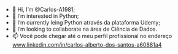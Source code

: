 - 👋 Hi, I’m @Carlos-A1981;
- 👀 I’m interested in  Python;  
- 🌱 I’m currently leing Python através da plataforma Udemy;  
- 💞️ I’m looking to collaborate  na área de Ciência de Dados.
- 📫 Você pode chegar até o meu perfil profissional no endereço www.linkedin.com/in/carlos-alberto-dos-santos-a60881a4
  


<!---
Carlos-A1981/Carlos-A1981 is a ✨ special ✨ repository because its `README.md` (this file) appears on your GitHub profile.
You can click the Preview link to take a look at your changes.
--->
